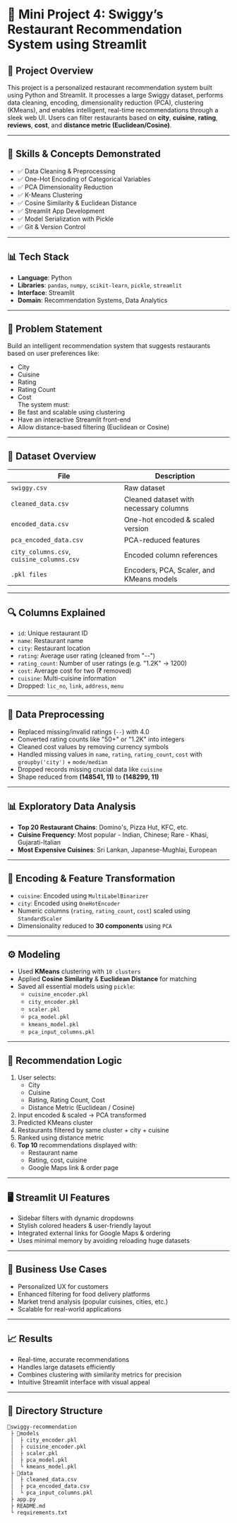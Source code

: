 # 🧠 Mini Project 4: Swiggy’s Restaurant Recommendation System using Streamlit

## 🚀 Project Overview
This project is a personalized restaurant recommendation system built using Python and Streamlit. It processes a large Swiggy dataset, performs data cleaning, encoding, dimensionality reduction (PCA), clustering (KMeans), and enables intelligent, real-time recommendations through a sleek web UI. Users can filter restaurants based on **city**, **cuisine**, **rating**, **reviews**, **cost**, and **distance metric (Euclidean/Cosine)**.

---

## 🧠 Skills & Concepts Demonstrated
- ✅ Data Cleaning & Preprocessing  
- ✅ One-Hot Encoding of Categorical Variables  
- ✅ PCA Dimensionality Reduction  
- ✅ K-Means Clustering  
- ✅ Cosine Similarity & Euclidean Distance  
- ✅ Streamlit App Development  
- ✅ Model Serialization with Pickle  
- ✅ Git & Version Control  

---

## 📊 Tech Stack
- **Language**: Python  
- **Libraries**: `pandas`, `numpy`, `scikit-learn`, `pickle`, `streamlit`  
- **Interface**: Streamlit  
- **Domain**: Recommendation Systems, Data Analytics  

---

## 🧠 Problem Statement
Build an intelligent recommendation system that suggests restaurants based on user preferences like:
- City
- Cuisine
- Rating
- Rating Count
- Cost  
The system must:
- Be fast and scalable using clustering
- Have an interactive Streamlit front-end
- Allow distance-based filtering (Euclidean or Cosine)

---

## 📂 Dataset Overview

| File | Description |
|------|-------------|
| `swiggy.csv` | Raw dataset |
| `cleaned_data.csv` | Cleaned dataset with necessary columns |
| `encoded_data.csv` | One-hot encoded & scaled version |
| `pca_encoded_data.csv` | PCA-reduced features |
| `city_columns.csv`, `cuisine_columns.csv` | Encoded column references |
| `.pkl files` | Encoders, PCA, Scaler, and KMeans models |

---

## 🔍 Columns Explained
- `id`: Unique restaurant ID  
- `name`: Restaurant name  
- `city`: Restaurant location  
- `rating`: Average user rating (cleaned from "--")  
- `rating_count`: Number of user ratings (e.g. "1.2K" → 1200)  
- `cost`: Average cost for two (₹ removed)  
- `cuisine`: Multi-cuisine information  
- Dropped: `lic_no`, `link`, `address`, `menu`  

---

## 𞶙 Data Preprocessing
- Replaced missing/invalid ratings (`--`) with 4.0  
- Converted rating counts like "50+" or "1.2K" into integers  
- Cleaned cost values by removing currency symbols  
- Handled missing values in `name`, `rating`, `rating_count`, `cost` with `groupby('city')` + `mode/median`  
- Dropped records missing crucial data like `cuisine`  
- Shape reduced from **(148541, 11)** to **(148299, 11)**  

---

## 📊 Exploratory Data Analysis
- **Top 20 Restaurant Chains**: Domino's, Pizza Hut, KFC, etc.  
- **Cuisine Frequency**: Most popular - Indian, Chinese; Rare - Khasi, Gujarati-Italian  
- **Most Expensive Cuisines**: Sri Lankan, Japanese-Mughlai, European  

---

## 🧬 Encoding & Feature Transformation
- `cuisine`: Encoded using `MultiLabelBinarizer`  
- `city`: Encoded using `OneHotEncoder`  
- Numeric columns (`rating`, `rating_count`, `cost`) scaled using `StandardScaler`  
- Dimensionality reduced to **30 components** using `PCA`  

---

## ⚙️ Modeling
- Used **KMeans** clustering with `10 clusters`  
- Applied **Cosine Similarity** & **Euclidean Distance** for matching  
- Saved all essential models using `pickle`:
  - `cuisine_encoder.pkl`
  - `city_encoder.pkl`
  - `scaler.pkl`
  - `pca_model.pkl`
  - `kmeans_model.pkl`
  - `pca_input_columns.pkl`

---

## 🤖 Recommendation Logic
1. User selects:
   - City
   - Cuisine
   - Rating, Rating Count, Cost
   - Distance Metric (Euclidean / Cosine)
2. Input encoded & scaled → PCA transformed
3. Predicted KMeans cluster
4. Restaurants filtered by same cluster + city + cuisine
5. Ranked using distance metric
6. **Top 10** recommendations displayed with:
   - Restaurant name
   - Rating, cost, cuisine
   - Google Maps link & order page

---

## 🖥️ Streamlit UI Features
- Sidebar filters with dynamic dropdowns  
- Stylish colored headers & user-friendly layout  
- Integrated external links for Google Maps & ordering  
- Uses minimal memory by avoiding reloading huge datasets  

---

## 📌 Business Use Cases
- Personalized UX for customers  
- Enhanced filtering for food delivery platforms  
- Market trend analysis (popular cuisines, cities, etc.)  
- Scalable for real-world applications  

---

## 📈 Results
- Real-time, accurate recommendations  
- Handles large datasets efficiently  
- Combines clustering with similarity metrics for precision  
- Intuitive Streamlit interface with visual appeal

---

## 📂 Directory Structure
```bash
📆swiggy-recommendation
 ├️ 📆models
 │  ├️ city_encoder.pkl
 │  ├️ cuisine_encoder.pkl
 │  ├️ scaler.pkl
 │  ├️ pca_model.pkl
 │  └️ kmeans_model.pkl
 ├️ 📆data
 │  ├️ cleaned_data.csv
 │  ├️ pca_encoded_data.csv
 │  └️ pca_input_columns.pkl
 ├️ app.py
 ├️ README.md
 └️ requirements.txt
```

